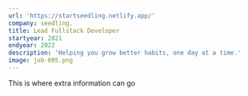 ```yaml
---
url: 'https://startseedling.netlify.app/'
company: seedling.
title: Lead Fullstack Developer
startyear: 2021
endyear: 2022
description: 'Helping you grow better habits, one day at a time.'
image: job-005.png
---
```


This is where extra information can go
